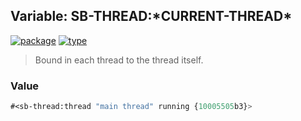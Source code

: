 ## Variable: SB-THREAD:\*CURRENT-THREAD\*
[![package](https://img.shields.io/badge/Package-SB--THREAD-5f9ea0.svg?style=social&colorA=999999)](../) [![type](https://img.shields.io/badge/Type-Variable-5f9ea0.svg?style=social&colorA=999999)](../#variable) 

> Bound in each thread to the thread itself.

### Value
```cl
#<sb-thread:thread "main thread" running {10005505b3}>
```
